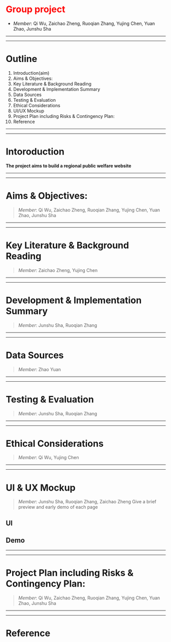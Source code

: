 
<!-- time: Fri. 10/02/2022  -->



# <span style = 'color:red'>Group project</span>
+ *Member*: Qi Wu, Zaichao Zheng, Ruoqian Zhang, Yujing Chen, Yuan Zhao, Junshu Sha

---
---

# Outline

1. Introduction(aim)
2. Aims & Objectives:
3. Key Literature & Background Reading
4. Development & Implementation Summary
5. Data Sources
6. Testing & Evaluation
7. Ethical Considerations
8. UI/UX Mockup
9. Project Plan including Risks & Contingency Plan:
10. Reference
---
---

# Intoroduction

**The project aims to build a regional public welfare website**

---
---

# Aims & Objectives:
> *Member*: Qi Wu, Zaichao Zheng, Ruoqian Zhang, Yujing Chen, Yuan Zhao, Junshu Sha
<!-- # Framework
The framework will be decided in Week4
+ Front end:
  + React
  + Vue
  + bootstrap

+ Back end: **We use python as back end and python version is default as 3.7 and later**
  + Django
  + Flask -->

---
---

# Key Literature & Background Reading
> *Member*: Zaichao Zheng, Yujing Chen


---
---
# Development & Implementation Summary
> *Member*: Junshu Sha, Ruoqian Zhang
<!-- # Function 

**Mainly introduces the specific functions and affiliated components of the website**

+ Function web 
> Home page
> Environment Friendly
> Apartment donation
> Social contribution
> Contact us
> About us
> News
> Study platform
> ADs

+ Components
> Searching engine
> Database

---
--- -->

<!-- # Framework
The framework will be decided in Week4
+ Front end:
  + React
  + Vue
  + bootstrap

+ Back end: **We use python as back end and python version is default as 3.7 and later**
  + Django
  + Flask -->
---
---

# Data Sources
> *Member*: Zhao Yuan

---
---

# Testing & Evaluation
> *Member*: Junshu Sha, Ruoqian Zhang
---
---
# Ethical Considerations
> *Member*: Qi Wu, Yujing Chen


---
---
# UI & UX Mockup
> *Member*: Junshu Sha, Ruoqian Zhang, Zaichao Zheng
Give a brief preview and early demo of each page

## UI


## Demo

---
---
# Project Plan including Risks & Contingency Plan:
> *Member*: Qi Wu, Zaichao Zheng, Ruoqian Zhang, Yujing Chen, Yuan Zhao, Junshu Sha

---
---

# Reference

